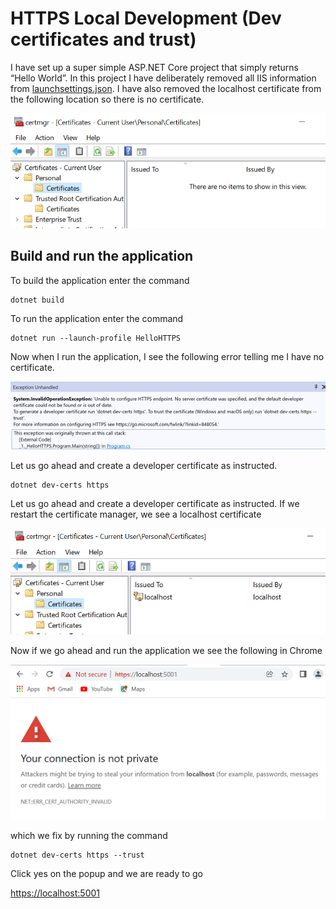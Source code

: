 # HTTPS Local Development (Dev certificates and trust)

I have set up a super simple ASP.NET Core project that simply returns “Hello World”. In this project I have deliberately removed all IIS information from [launchsettings.json](./Properties/launchSettings.json). I have also removed the localhost certificate from the following location so there is no certificate. 

![Remove Certificate](./docs/localhost-no-cert.PNG)

## Build and run the application

To build the application enter the command 

```
dotnet build
```

To run the application enter the command


```
dotnet run --launch-profile HelloHTTPS
```

Now when I run the application, I see the following error telling me I have no certificate. 

![No Cert](./docs/no-cert.png)

Let us go ahead and create a developer certificate as instructed.

```
dotnet dev-certs https
```

Let us go ahead and create a developer certificate as instructed. If we restart the certificate manager, we see a localhost certificate

![Localhost Cert](./docs/localhost-cert.PNG)

Now if we go ahead and run the application we see the following in Chrome 

![Connection Not Prive](./docs/connection-not-private.PNG)

which we fix by running the command

```
dotnet dev-certs https --trust
```

Click yes on the popup and we are ready to go

[https://localhost:5001](https://localhost:5001)

